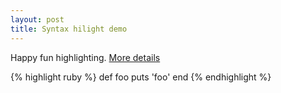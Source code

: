```yaml
---
layout: post
title: Syntax hilight demo
---
```


Happy fun highlighting.
[More details](https://github.com/mojombo/jekyll/wiki/liquid-extensions)

{% highlight ruby %}
def foo
  puts 'foo'
end
{% endhighlight %}
